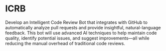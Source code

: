 # ICRB
Develop an Intelligent Code Review Bot that integrates with GitHub to automatically analyze pull requests and provide insightful, natural-language feedback. This bot will use advanced AI techniques to help maintain code quality, identify potential issues, and suggest improvements—all while reducing the manual overhead of traditional code reviews.
